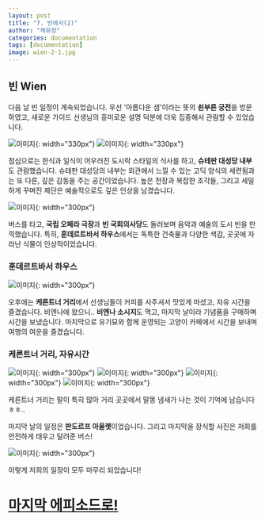 ```yaml
---
layout: post
title: "7. 빈에서(2)"
author: "채유정"
categories: documentation
tags: [documentation]
image: wien-2-1.jpg
---
```


## 빈 Wien

다음 날 빈 일정이 계속되었습니다. 우선 '아름다운 샘'이라는 뜻의 **쇤부른 궁전**을 방문하였고, 새로운 가이드 선생님의 흥미로운 설명 덕분에 더욱 집중해서 관람할 수 있었습니다.

![이미지](/assets/img/wien-2-2.jpg "쇤부른 궁전"){: width="330px"}
![이미지](/assets/img/wien-2-3.jpg "쇤부른 궁전"){: width="330px"}

점심으로는 한식과 일식이 어우러진 도시락 스타일의 식사를 하고, **슈테판 대성당 내부**도 관람했습니다. 슈테판 대성당의 내부는 외관에서 느낄 수 있는 고딕 양식의 세련됨과는 또 다른, 깊은 감동을 주는 공간이었습니다. 높은 천장과 복잡한 조각들, 그리고 세밀하게 꾸며진 제단은 예술적으로도 깊은 인상을 남겼습니다.

![이미지](/assets/img/wien-2-4.jpg "슈테판 대성당 내부"){: width="300px"}

버스를 타고, **국립 오페라 극장**과 **빈 국회의사당**도 둘러보며 음악과 예술의 도시 빈을 만끽했습니다. 특히, **훈데르트바서 하우스**에서는 독특한 건축물과 다양한 색감, 곳곳에 자라난 식물이 인상적이었습니다.

### 훈데르트바서 하우스

![이미지](/assets/img/wien-2-5.jpg "훈데르트바서 하우스"){: width="300px"}

오후에는 **케른트너 거리**에서 선생님들이 커피를 사주셔서 맛있게 마셨고, 자유 시간을 즐겼습니다. 비엔나에 왔으니.. **비엔나 소시지**도 먹고, 마지막 날이라 기념품을 구매하며 시간을 보냈습니다. 마지막으로 유기묘와 함께 운영되는 고양이 카페에서 시간을 보내며 여행의 여운을 즐겼습니다.

### 케른트너 거리, 자유시간

![이미지](/assets/img/wien-2-6.jpg "자유시간"){: width="300px"}
![이미지](/assets/img/wien-2-7.jpg "자유시간"){: width="300px"}
![이미지](/assets/img/wien-2-68.jpg "자유시간"){: width="300px"}
![이미지](/assets/img/wien-2-8.jpg "자유시간"){: width="300px"}

케른트너 거리는 말이 특히 많아 거리 곳곳에서 말똥 냄새가 나는 것이 기억에 남습니다ㅎㅎ..

마지막 날의 일정은 **판도르프 아울렛**이었습니다.
그리고 마지막을 장식할 사진은 저희를 안전하게 태우고 달려준 버스!

![이미지](/assets/img/bus-1.jpg "판도르프 아울렛"){: width="300px"}

이렇게 저희의 일정이 모두 마무리 되었습니다!

# [마지막 에피소드로!](https://y2ll5wxxx.github.io/bye)
